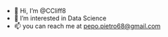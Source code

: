 - 👋 Hi, I’m @CCliff8
- 👀 I’m interested in Data Science
- 📫 you can reach me at pepo.pietro68@gmail.com


